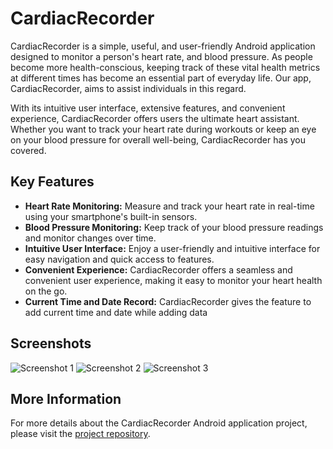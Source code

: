 # CardiacRecorder

CardiacRecorder is a simple, useful, and user-friendly Android application designed to monitor a person's heart rate, and blood pressure. As people become more health-conscious, keeping track of these vital health metrics at different times has become an essential part of everyday life. Our app, CardiacRecorder, aims to assist individuals in this regard.

With its intuitive user interface, extensive features, and convenient experience, CardiacRecorder offers users the ultimate heart assistant. Whether you want to track your heart rate during workouts or keep an eye on your blood pressure for overall well-being, CardiacRecorder has you covered.

## Key Features

- **Heart Rate Monitoring:** Measure and track your heart rate in real-time using your smartphone's built-in sensors.
- **Blood Pressure Monitoring:** Keep track of your blood pressure readings and monitor changes over time.
- **Intuitive User Interface:** Enjoy a user-friendly and intuitive interface for easy navigation and quick access to features.
- **Convenient Experience:** CardiacRecorder offers a seamless and convenient user experience, making it easy to monitor your heart health on the go.
- **Current Time and Date Record:** CardiacRecorder gives the feature to add current time and date while adding data

## Screenshots

![Screenshot 1](link_to_screenshot_1)
![Screenshot 2](link_to_screenshot_2)
![Screenshot 3](link_to_screenshot_3)

## More Information

For more details about the CardiacRecorder Android application project, please visit the [project repository](link_to_repository).
